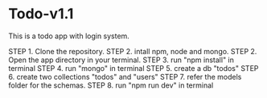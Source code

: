 # Todo-v1.1
This is a todo app with login system.

STEP 1. Clone the repository.
STEP 2. intall npm, node and mongo.
STEP 2. Open the app directory in your terminal.
STEP 3. run "npm install" in terminal
STEP 4. run "mongo" in terminal
STEP 5. create a db "todos"
STEP 6. create two collections "todos" and "users"
STEP 7. refer the models folder for the schemas.
STEP 8. run "npm run dev" in terminal
